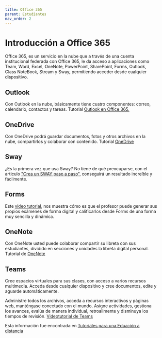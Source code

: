 ```yaml
---
title: Office 365
parent: Estudiantes
nav_order: 2
---
```


# Introducción a Office 365

Office 365, es un servicio en la nube que a través de una cuenta institucional federada con Office 365, le da acceso a aplicaciones como Team, Word, Excel, OneNote, PowerPoint, SharePoint, Forms, Outlook, Class NoteBook, Stream y Sway, permitiendo acceder desde cualquier dispositivo.

## Outlook

Con Outlook en la nube, básicamente tiene cuatro componentes: correo, calendario, contactos y tareas.
Tutorial [Outlook en Office 365.](https://m365edu455575-my.sharepoint.com/personal/ediel_changemakernow_com/_layouts/15/onedrive.aspx?id=%2Fpersonal%2Fediel%5Fchangemakernow%5Fcom%2FDocuments%2FVideos%2FTutorial%20Outlook%20en%20l%C3%ADnea%20con%20Office%20365%2Epdf&parent=%2Fpersonal%2Fediel%5Fchangemakernow%5Fcom%2FDocuments%2FVideos&ga=1)

## OneDrive 

Con OneDrive podrá guardar documentos, fotos y otros archivos en la nube, compartirlos y colaborar con contenido.
Tutorial [OneDrive](https://m365edu455575-my.sharepoint.com/personal/ediel_changemakernow_com/_layouts/15/onedrive.aspx?id=%2Fpersonal%2Fediel%5Fchangemakernow%5Fcom%2FDocuments%2FVideos%2FPaso%20a%20paso%20con%20OneDrive%2Epdf&parent=%2Fpersonal%2Fediel%5Fchangemakernow%5Fcom%2FDocuments%2FVideos&ga=1)

## Sway

¿Es la primera vez que usa Sway? No tiene de qué preocuparse, con el articulo ["Crea un SWAY paso a paso"](https://onedrive.live.com/?authkey=%21AKsJYPH6YVAHPNY&cid=A6EF8554B5DEAB72&id=A6EF8554B5DEAB72%21150935&parId=A6EF8554B5DEAB72%21150924&o=OneUp), conseguirá un resultado increíble y fácilmente.

## Forms

Este [video tutorial](https://m365edu455575-my.sharepoint.com/personal/ediel_changemakernow_com/_layouts/15/onedrive.aspx?id=%2Fpersonal%2Fediel%5Fchangemakernow%5Fcom%2FDocuments%2FVideos%2FMicrosoft%20Forms%2FMicrosoft%20Forms%20Crear%20ex%C3%A1menes%20y%20cuestionarios%2Emp4&parent=%2Fpersonal%2Fediel%5Fchangemakernow%5Fcom%2FDocuments%2FVideos%2FMicrosoft%20Forms&ga=1), nos muestra cómo es que el profesor puede generar sus propios exámenes de forma digital y calificarlos desde Forms de una forma muy sencilla y dinámica.

## OneNote

Con OneNote usted puede colaborar compartir su libreta con sus estudiantes, dividido en secciones y unidades la libreta digital personal.
Tutorial de [OneNote](https://m365edu455575-my.sharepoint.com/personal/ediel_changemakernow_com/_layouts/15/onedrive.aspx?id=%2Fpersonal%2Fediel%5Fchangemakernow%5Fcom%2FDocuments%2FVideos%2FOneNote%20y%20Class%20Notebook%2FIntroducci%C3%B3n%20a%20tu%20Libreta%20Digital%20en%20OneNote%2Emp4&parent=%2Fpersonal%2Fediel%5Fchangemakernow%5Fcom%2FDocuments%2FVideos%2FOneNote%20y%20Class%20Notebook&ga=1)

## Teams 

Cree espacios virtuales para sus clases, con acceso a varios recursos multimedia. Acceda desde cualquier dispositivo y cree documentos, edite y aguarde automáticamente. 

Administre todos los archivos, acceda a recursos interactivos y páginas web, manténgase conectado con el mundo. Asigne actividades, gestiona los avances, evalúa de manera individual, retroalimente y disminuya los tiempos de revisión.
[Videotutorial de Teams](https://https://m365edu455575-my.sharepoint.com/personal/ediel_changemakernow_com/_layouts/15/onedrive.aspx?id=%2Fpersonal%2Fediel%5Fchangemakernow%5Fcom%2FDocuments%2FVideos%2FMicrosoft%20Teams%2FMicrosoft%20Teams%20Caracter%C3%ADsticas%20y%20funcionalidades%2Emp4&parent=%2Fpersonal%2Fediel%5Fchangemakernow%5Fcom%2FDocuments%2FVideos%2FMicrosoft%20Teams&ga=1)

Esta información fue encontrada en [Tutoriales para una Eduación a distancia](https://www.uv.mx/plandecontingencia/files/2021/01/5-tutoriales-para-una-educacion-a-distancia.pdf)



